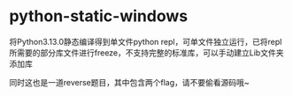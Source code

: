 # python-static-windows
 
将Python3.13.0静态编译得到单文件python repl，可单文件独立运行，已将repl所需要的部分库文件进行freeze，不支持完整的标准库，可以手动建立Lib文件夹添加库

同时这也是一道reverse题目，其中包含两个flag，请不要偷看源码哦~
